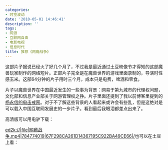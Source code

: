 ```yaml
---
categories:
- 时空波动
date: '2010-05-01 14:46:41'
description: ''
tags:
- 网游
- 互联网自由
- 电影电视
- 信息时代
title: 推荐《网瘾战争》
---
```

这部片子据说已经火了好几个月了，不过我是最近通过土豆映像节才得知的这部魔兽玩家制作的网络短片。正部片子完全是在魔兽世界的游戏里面录制的，导演时性感玉米。这部64分钟的片子用时三个月，成本只是电费，啤酒和零食。



片子以魔兽世界在中国最近发生的一些事为背景：网易于第九城市的代理权问题，文化部和信息产业部关于网游管理权之挣。片子里面还提到了我以前博客里提到的[杨永信的电击戒网](http://spacetimewave.net/9947)。对于不了解这些背景的人看起来或许会有些乱，但是这绝对是可以载入中国互联网发展史的一步片子。看到最后我眼泪都差点出来了。



高清版可以用电驴下载：





[ed2k://\|file\|网瘾战争.mp4\|784774019\|67F298CA261D14367195C922BA49CE66\|/](//%7Cfile%7C%E7%BD%91%E7%98%BE%E6%88%98%E4%BA%89.mp4%7C784774019%7C67F298CA261D14367195C922BA49CE66%7C/)也可以在土豆上看：



